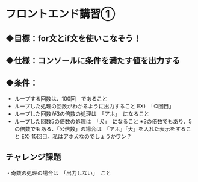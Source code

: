 # フロントエンド講習①

## ◆目標：for文とif文を使いこなそう！
## ◆仕様：コンソールに条件を満たす値を出力する

## ◆条件：
- ループする回数は、100回　であること
- ループした処理の回数がわかるように出力すること
EX)　「○回目」
- ループした回数が3の倍数の処理は　「アホ」　になること
- ループした回数5の倍数の処理は　「犬」　になること
※3の倍数でもあり、5の倍数でもある、「公倍数」の場合は　「アホ」「犬」を入れた表示をすること
EX) 15回目。私はアホ犬なのでしょうかワン？

## チャレンジ課題
・奇数の処理の場合は　「出力しない」　こと
